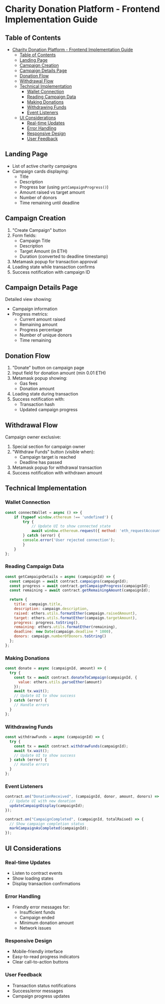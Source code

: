 # Charity Donation Platform - Frontend Implementation Guide

## Table of Contents
- [Charity Donation Platform - Frontend Implementation Guide](#charity-donation-platform---frontend-implementation-guide)
  - [Table of Contents](#table-of-contents)
  - [Landing Page](#landing-page)
  - [Campaign Creation](#campaign-creation)
  - [Campaign Details Page](#campaign-details-page)
  - [Donation Flow](#donation-flow)
  - [Withdrawal Flow](#withdrawal-flow)
  - [Technical Implementation](#technical-implementation)
    - [Wallet Connection](#wallet-connection)
    - [Reading Campaign Data](#reading-campaign-data)
    - [Making Donations](#making-donations)
    - [Withdrawing Funds](#withdrawing-funds)
    - [Event Listeners](#event-listeners)
  - [UI Considerations](#ui-considerations)
    - [Real-time Updates](#real-time-updates)
    - [Error Handling](#error-handling)
    - [Responsive Design](#responsive-design)
    - [User Feedback](#user-feedback)

## Landing Page
- List of active charity campaigns
- Campaign cards displaying:
  - Title
  - Description
  - Progress bar (using `getCampaignProgress()`)
  - Amount raised vs target amount
  - Number of donors
  - Time remaining until deadline

## Campaign Creation
1. "Create Campaign" button
2. Form fields:
   - Campaign Title
   - Description
   - Target Amount (in ETH)
   - Duration (converted to deadline timestamp)
3. Metamask popup for transaction approval
4. Loading state while transaction confirms
5. Success notification with campaign ID

## Campaign Details Page
Detailed view showing:
- Campaign information
- Progress metrics:
  - Current amount raised
  - Remaining amount
  - Progress percentage
  - Number of unique donors
  - Time remaining

## Donation Flow
1. "Donate" button on campaign page
2. Input field for donation amount (min 0.01 ETH)
3. Metamask popup showing:
   - Gas fees
   - Donation amount
4. Loading state during transaction
5. Success notification with:
   - Transaction hash
   - Updated campaign progress

## Withdrawal Flow
Campaign owner exclusive:
1. Special section for campaign owner
2. "Withdraw Funds" button (visible when):
   - Campaign target is reached
   - Deadline has passed
3. Metamask popup for withdrawal transaction
4. Success notification with withdrawn amount

## Technical Implementation

### Wallet Connection
```javascript
const connectWallet = async () => {
    if (typeof window.ethereum !== 'undefined') {
        try {
            // Update UI to show connected state
            await window.ethereum.request({ method: 'eth_requestAccounts' });
        } catch (error) {
        console.error('User rejected connection');
        }
    }
};
```

### Reading Campaign Data
```javascript
const getCampaignDetails = async (campaignId) => {
  const campaign = await contract.campaigns(campaignId);
  const progress = await contract.getCampaignProgress(campaignId);
  const remaining = await contract.getRemainingAmount(campaignId);
  
  return {
    title: campaign.title,
    description: campaign.description,
    raised: ethers.utils.formatEther(campaign.raisedAmount),
    target: ethers.utils.formatEther(campaign.targetAmount),
    progress: progress.toString(),
    remaining: ethers.utils.formatEther(remaining),
    deadline: new Date(campaign.deadline * 1000),
    donors: campaign.numberOfDonors.toString()
  };
};
```

### Making Donations
```javascript
const donate = async (campaignId, amount) => {
  try {
    const tx = await contract.donateToCampaign(campaignId, {
      value: ethers.utils.parseEther(amount)
    });
    await tx.wait();
    // Update UI to show success
  } catch (error) {
    // Handle errors
  }
};
```

### Withdrawing Funds
```javascript
const withdrawFunds = async (campaignId) => {
  try {
    const tx = await contract.withdrawFunds(campaignId);
    await tx.wait();
    // Update UI to show success
  } catch (error) {
    // Handle errors
  }
};
```

### Event Listeners
```javascript
contract.on("DonationReceived", (campaignId, donor, amount, donors) => {
  // Update UI with new donation
  updateCampaignDisplay(campaignId);
});

contract.on("CampaignCompleted", (campaignId, totalRaised) => {
  // Show campaign completion status
  markCampaignAsCompleted(campaignId);
});
```

## UI Considerations

### Real-time Updates
- Listen to contract events
- Show loading states
- Display transaction confirmations

### Error Handling
- Friendly error messages for:
  - Insufficient funds
  - Campaign ended
  - Minimum donation amount
  - Network issues

### Responsive Design
- Mobile-friendly interface
- Easy-to-read progress indicators
- Clear call-to-action buttons

### User Feedback
- Transaction status notifications
- Success/error messages
- Campaign progress updates